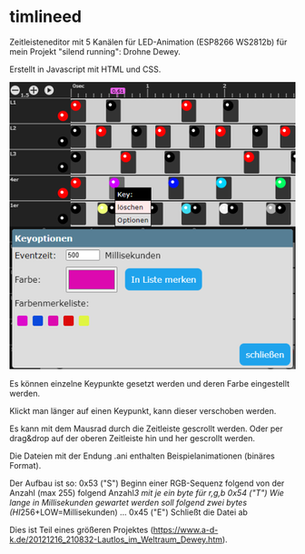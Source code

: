 # timlineed
Zeitleisteneditor mit 5 Kanälen für LED-Animation (ESP8266 WS2812b) für mein Projekt "silend running": Drohne Dewey.

Erstellt in Javascript mit HTML und CSS.
 
![screenshot_1](https://github.com/polygontwist/timlineed/blob/main/preview01.png)

Es können einzelne Keypunkte gesetzt werden und deren Farbe eingestellt werden.

Klickt man länger auf einen Keypunkt, kann dieser verschoben werden.

Es kann mit dem Mausrad durch die Zeitleiste gescrollt werden. Oder per drag&drop auf der oberen Zeitleiste hin und her gescrollt werden.

Die Dateien mit der Endung .ani enthalten Beispielanimationen (binäres Format).

Der Aufbau ist so:
0x53 ("S") Beginn einer RGB-Sequenz
folgend von der Anzahl (max 255)
folgend Anzahl*3 mit je ein byte für r,g,b 
0x54 ("T") Wie lange in Millisekunden gewartet werden soll
folgend zwei bytes (HI*256+LOW=Millisekunden)
...
0x45 ("E") Schließt die Datei ab

Dies ist Teil eines größeren Projektes (https://www.a-d-k.de/20121216_210832-Lautlos_im_Weltraum_Dewey.htm).
